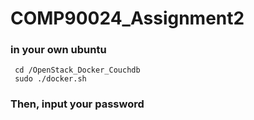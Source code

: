 # COMP90024_Assignment2
  ### in your own ubuntu
     cd /OpenStack_Docker_Couchdb
     sudo ./docker.sh
  ### Then, input your password
